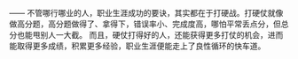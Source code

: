 ——
不管哪行哪业的人，职业生涯成功的要诀，其实都在于打硬战。打硬仗就像做高分题，高分题做得了、拿得下，错误率小、完成度高，哪怕平常丢点分，但总分也能甩别人一大截。
而且，硬仗打得好的人，还能获得更多打仗的机会，进而能取得更多成绩，积累更多经验，职业生涯便能走上了良性循环的快车道。